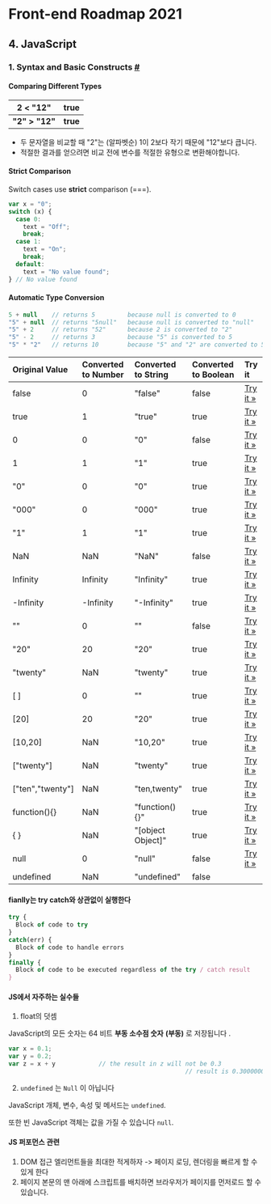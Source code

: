 # Front-end Roadmap 2021

## 4. JavaScript

### 1. Syntax and Basic Constructs [#](https://www.w3schools.com/js/default.asp)

#### Comparing Different Types

| 2 < "12"       | true     |
| -------------- | -------- |
| **"2" > "12"** | **true** |

* 두 문자열을 비교할 때 "2"는 (알파벳순) 1이 2보다 작기 때문에 "12"보다 큽니다.
* 적절한 결과를 얻으려면 비교 전에 변수를 적절한 유형으로 변환해야합니다.



#### Strict Comparison

Switch cases use **strict** comparison (===).

```js
var x = "0";
switch (x) {
  case 0:
    text = "Off";
    break;
  case 1:
    text = "On";
    break;
  default:
    text = "No value found";
} // No value found
```



#### Automatic Type Conversion

```js
5 + null    // returns 5         because null is converted to 0
"5" + null  // returns "5null"   because null is converted to "null"
"5" + 2     // returns "52"      because 2 is converted to "2"
"5" - 2     // returns 3         because "5" is converted to 5
"5" * "2"   // returns 10        because "5" and "2" are converted to 5 and 2
```



| Original Value   | Converted to Number | Converted to String | Converted to Boolean | Try it                                                       |
| :--------------- | :------------------ | :------------------ | :------------------- | :----------------------------------------------------------- |
| false            | 0                   | "false"             | false                | [Try it »](https://www.w3schools.com/js/tryit.asp?filename=tryjs_type_convert_false) |
| true             | 1                   | "true"              | true                 | [Try it »](https://www.w3schools.com/js/tryit.asp?filename=tryjs_type_convert_true) |
| 0                | 0                   | "0"                 | false                | [Try it »](https://www.w3schools.com/js/tryit.asp?filename=tryjs_type_convert_number_0) |
| 1                | 1                   | "1"                 | true                 | [Try it »](https://www.w3schools.com/js/tryit.asp?filename=tryjs_type_convert_number_1) |
| "0"              | 0                   | "0"                 | true                 | [Try it »](https://www.w3schools.com/js/tryit.asp?filename=tryjs_type_convert_string_0) |
| "000"            | 0                   | "000"               | true                 | [Try it »](https://www.w3schools.com/js/tryit.asp?filename=tryjs_type_convert_string_000) |
| "1"              | 1                   | "1"                 | true                 | [Try it »](https://www.w3schools.com/js/tryit.asp?filename=tryjs_type_convert_string_1) |
| NaN              | NaN                 | "NaN"               | false                | [Try it »](https://www.w3schools.com/js/tryit.asp?filename=tryjs_type_convert_nan) |
| Infinity         | Infinity            | "Infinity"          | true                 | [Try it »](https://www.w3schools.com/js/tryit.asp?filename=tryjs_type_convert_infinity) |
| -Infinity        | -Infinity           | "-Infinity"         | true                 | [Try it »](https://www.w3schools.com/js/tryit.asp?filename=tryjs_type_convert_infinity_minus) |
| ""               | 0                   | ""                  | false                | [Try it »](https://www.w3schools.com/js/tryit.asp?filename=tryjs_type_convert_string_empty) |
| "20"             | 20                  | "20"                | true                 | [Try it »](https://www.w3schools.com/js/tryit.asp?filename=tryjs_type_convert_string_number) |
| "twenty"         | NaN                 | "twenty"            | true                 | [Try it »](https://www.w3schools.com/js/tryit.asp?filename=tryjs_type_convert_string_text) |
| [ ]              | 0                   | ""                  | true                 | [Try it »](https://www.w3schools.com/js/tryit.asp?filename=tryjs_type_convert_array_empty) |
| [20]             | 20                  | "20"                | true                 | [Try it »](https://www.w3schools.com/js/tryit.asp?filename=tryjs_type_convert_array_one_number) |
| [10,20]          | NaN                 | "10,20"             | true                 | [Try it »](https://www.w3schools.com/js/tryit.asp?filename=tryjs_type_convert_array_two_numbers) |
| ["twenty"]       | NaN                 | "twenty"            | true                 | [Try it »](https://www.w3schools.com/js/tryit.asp?filename=tryjs_type_convert_array_one_string) |
| ["ten","twenty"] | NaN                 | "ten,twenty"        | true                 | [Try it »](https://www.w3schools.com/js/tryit.asp?filename=tryjs_type_convert_array_two_strings) |
| function(){}     | NaN                 | "function(){}"      | true                 | [Try it »](https://www.w3schools.com/js/tryit.asp?filename=tryjs_type_convert_function) |
| { }              | NaN                 | "[object Object]"   | true                 | [Try it »](https://www.w3schools.com/js/tryit.asp?filename=tryjs_type_convert_object) |
| null             | 0                   | "null"              | false                | [Try it »](https://www.w3schools.com/js/tryit.asp?filename=tryjs_type_convert_null) |
| undefined        | NaN                 | "undefined"         | false                |                                                              |



#### fianlly는 try catch와 상관없이 실행한다

```js
try {
  Block of code to try
}
catch(err) {
  Block of code to handle errors
}
finally {
  Block of code to be executed regardless of the try / catch result
}
```



#### JS에서 자주하는 실수들

1. float의 덧셈

JavaScript의 모든 숫자는 64 비트 **부동 소수점 숫자** **(부동)** 로 저장됩니다 .

```js
var x = 0.1;
var y = 0.2;
var z = x + y            // the result in z will not be 0.3
												 // result is 0.30000000000000004
```

2. `undefined` 는 `Null` 이 아닙니다

JavaScript 개체, 변수, 속성 및 메서드는 `undefined`.

또한 빈 JavaScript 객체는 값을 가질 수 있습니다 `null`.



#### JS 퍼포먼스 관련

1. DOM 접근 엘리먼트들을 최대한 적게하자 -> 페이지 로딩, 렌더링을 빠르게 할 수 있게 한다
2. 페이지 본문의 맨 아래에 스크립트를 배치하면 브라우저가 페이지를 먼저로드 할 수 있습니다.

